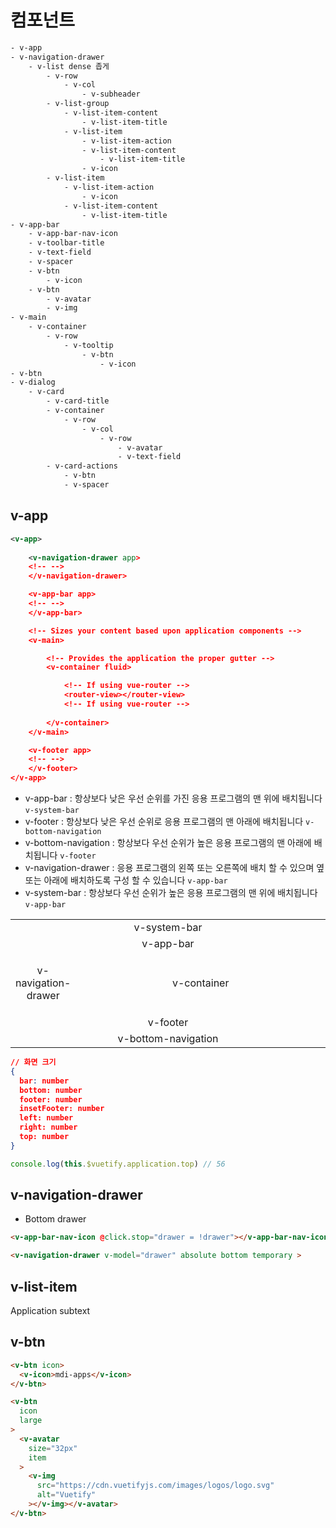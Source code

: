 # 컴포넌트

```bash
- v-app
- v-navigation-drawer
    - v-list dense 좁게
        - v-row
            - v-col
                - v-subheader
        - v-list-group
            - v-list-item-content
                - v-list-item-title
            - v-list-item
                - v-list-item-action
                - v-list-item-content
                    - v-list-item-title
                - v-icon
        - v-list-item
            - v-list-item-action
                - v-icon
            - v-list-item-content
                - v-list-item-title
- v-app-bar
    - v-app-bar-nav-icon
    - v-toolbar-title
    - v-text-field
    - v-spacer
    - v-btn
        - v-icon
    - v-btn
        - v-avatar
        - v-img
- v-main
    - v-container
        - v-row
            - v-tooltip
                - v-btn
                    - v-icon
- v-btn
- v-dialog
    - v-card
        - v-card-title
        - v-container
            - v-row
                - v-col
                    - v-row
                        - v-avatar
                        - v-text-field
        - v-card-actions
            - v-btn
            - v-spacer
```

## v-app

```xml
<v-app>
  
    <v-navigation-drawer app>
    <!-- -->
    </v-navigation-drawer>

    <v-app-bar app>
    <!-- -->
    </v-app-bar>

    <!-- Sizes your content based upon application components -->
    <v-main>

        <!-- Provides the application the proper gutter -->
        <v-container fluid>

            <!-- If using vue-router -->
            <router-view></router-view>
            <!-- If using vue-router -->
            
        </v-container>
    </v-main>

    <v-footer app>
    <!-- -->
    </v-footer>
</v-app>
```

- v-app-bar : 항상보다 낮은 우선 순위를 가진 응용 프로그램의 맨 위에 배치됩니다 `v-system-bar`
- v-footer : 항상보다 낮은 우선 순위로 응용 프로그램의 맨 아래에 배치됩니다 `v-bottom-navigation`
- v-bottom-navigation : 항상보다 우선 순위가 높은 응용 프로그램의 맨 아래에 배치됩니다 `v-footer`
- v-navigation-drawer : 응용 프로그램의 왼쪽 또는 오른쪽에 배치 할 수 있으며 옆 또는 아래에 배치하도록 구성 할 수 있습니다 `v-app-bar`
- v-system-bar : 항상보다 우선 순위가 높은 응용 프로그램의 맨 위에 배치됩니다 `v-app-bar`

<table>
<tr><td valign="middle" align=center colspan="2">v-system-bar</td></tr>
<tr><td valign="middle" align=center colspan="2">v-app-bar</td></tr>
<tr><td valign="middle" align=center width=20% height="100px">v-navigation-drawer</td><td valign=middle align=center>v-container</td></tr>
<tr><td valign="middle" align=center colspan="2">v-footer</td></tr>
<tr><td valign="middle" align=center colspan="2">v-bottom-navigation</td></tr>
</table>

```json
// 화면 크기
{
  bar: number
  bottom: number
  footer: number
  insetFooter: number
  left: number
  right: number
  top: number
}
```

```js
console.log(this.$vuetify.application.top) // 56
```

## v-navigation-drawer

- Bottom drawer

```html
<v-app-bar-nav-icon @click.stop="drawer = !drawer"></v-app-bar-nav-icon>

<v-navigation-drawer v-model="drawer" absolute bottom temporary >
```





## v-list-item

<v-list-item>
    <v-list-item-content>
        <v-list-item-title class="title"> Application </v-list-item-title>
        <v-list-item-subtitle> subtext </v-list-item-subtitle>
    </v-list-item-content>
</v-list-item>

## v-btn

```html
<v-btn icon>
  <v-icon>mdi-apps</v-icon>
</v-btn>
```

```html
<v-btn
  icon
  large
>
  <v-avatar
    size="32px"
    item
  >
    <v-img
      src="https://cdn.vuetifyjs.com/images/logos/logo.svg"
      alt="Vuetify"
    ></v-img></v-avatar>
</v-btn>
```


